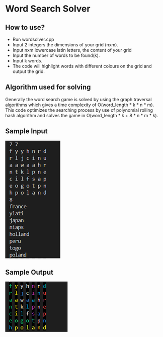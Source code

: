 # Word Search Solver
## How to use?
- Run wordsolver.cpp
- Input 2 integers the dimensions of your grid (nxm).
- Input nxm lowercase latin letters, the content of your grid
- Input the number of words to be found(k).
- Input k words.
- The code will highlight words with different colours on the grid and output the grid.

## Algorithm used for solving

Generally the word search game is solved by using the graph traversal algorithms which gives a time complexity of O(word_length * k * n * m). This code
optimizes the searching process by use of polynomial rolling hash algorithm and solves the game in O(word_length \* k + 8 \* n \* m \* k).

## Sample Input
![alt text](https://github.com/Rittin1/Word_Search-Solver/blob/main/input.png)

## Sample Output
![alt text](https://github.com/Rittin1/Word_Search-Solver/blob/main/output.png)
